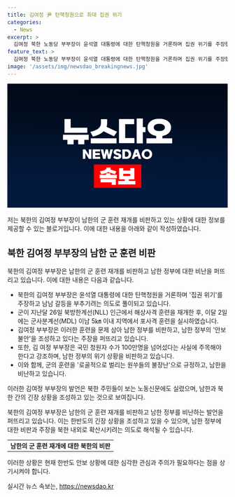 ```yaml
---
title: 김여정 尹 탄핵청원으로 최대 집권 위기
categories:
  - News
excerpt: >
  김여정 북한 노동당 부부장이 윤석열 대통령에 대한 탄핵청원을 거론하며 집권 위기를 주장했다. 김여정은 우리 군의 접경지역 훈련 재개를 문제 삼으며 남남 갈등을 부추기려는 의도로 풀이되고 있다. 북한은 정부가 정치적 위기를 돌파하려 안보 불안을 조성하고 있다는 주장을 펼쳤고, 군사분계선 이남 5㎞ 이내에서의 포사격 훈련을 포함한 대규모 군사연습을 강행하고 있다. 김여정의 발언은 북한 주민들이 보는 노동신문 4면에도 실렸을 정도로 주목받고 있다.
feature_text: >
  김여정 북한 노동당 부부장이 윤석열 대통령에 대한 탄핵청원을 거론하며 집권 위기를 주장했다. 김여정은 우리 군의 접경지역 훈련 재개를 문제 삼으며 남남 갈등을 부추기려는 의도로 풀이되고 있다. 북한은 정부가 정치적 위기를 돌파하려 안보 불안을 조성하고 있다는 주장을 펼쳤고, 군사분계선 이남 5㎞ 이내에서의 포사격 훈련을 포함한 대규모 군사연습을 강행하고 있다. 김여정의 발언은 북한 주민들이 보는 노동신문 4면에도 실렸을 정도로 주목받고 있다.
image: '/assets/img/newsdao_breakingnews.jpg'
---
```


<p><img src="/assets/img/newsdao_breakingnews.jpg" alt="bookingtag 속보" /></p>

<p>저는 북한의 김여정 부부장이 남한의 군 훈련 재개를 비판하고 있는 상황에 대한 정보를 제공할 수 있는 블로거입니다. 이에 대한 내용을 아래와 같이 작성하였습니다.</p>

<h2 data-ke-size="size26">북한 김여정 부부장의 남한 군 훈련 비판</h2>

<p>북한의 김여정 부부장은 남한의 군 훈련 재개를 비판하고 남한 정부에 대한 비난을 퍼뜨리고 있습니다. 이에 대한 내용은 다음과 같습니다.</p>

<ul>
  <li>북한의 김여정 부부장은 윤석열 대통령에 대한 탄핵청원을 거론하며 '집권 위기'를 주장하고 남남 갈등을 부추기려는 의도로 풀이되고 있습니다.</li>
  <li>군이 지난달 26일 북방한계선(NLL) 인근에서 해상사격 훈련을 재개한 후, 이달 2일에는 군사분계선(MDL) 이남 5㎞ 이내 지역에서 포사격 훈련을 실시하였습니다.</li>
  <li>김여정 부부장은 이러한 훈련을 문제 삼아 남한 정부를 비판하고, 남한 정부의 '안보 불안'을 조성하고 있다는 주장을 퍼뜨리고 있습니다.</li>
  <li>또한, 김 여정 부부장은 국민 청원자 수가 100만명을 넘어섰다는 사실에 주목해야 한다고 강조하며, 남한 정부의 위기 상황을 비판하고 있습니다.</li>
  <li>이와 함께, 군의 훈련을 '로골적으로 벌리는 원쑤들의 불장난'으로 규정하고, 남한을 비난하고 있습니다.</li>
</ul>

<p>이러한 김여정 부부장의 발언은 북한 주민들이 보는 노동신문에도 실렸으며, 남한과 북한 간의 긴장 상황을 조성하고 있는 것으로 보여집니다.</p>

<p>북한의 김여정 부부장은 남한의 군 훈련 재개를 비판하고 남한 정부를 비난하는 발언을 퍼뜨리고 있습니다. 이는 한반도의 긴장 상황을 조성하고 있을 수 있으며, 남한 정부에 대한 비판과 주장을 북한 내외로 확산시키려는 의도로 해석될 수 있습니다.</p>

<table>
    <tr>
        <td style="text-align: center; height: 17px;"><b>남한의 군 훈련 재개에 대한 북한의 비판</b></td>
    </tr>
</table>

<p>이러한 상황은 현재 한반도 안보 상황에 대한 심각한 관심과 주의가 필요하다는 점을 상기시켜야 합니다.</p>
실시간 뉴스 속보는, <a href="https://newsdao.kr" rel="dofollow">https://newsdao.kr</a>


